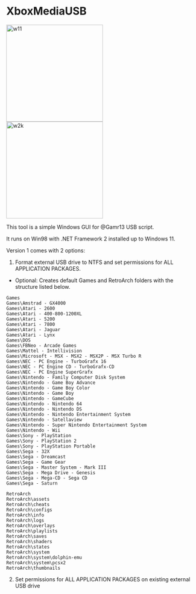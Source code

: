 # XboxMediaUSB

<img width="256" alt="w11" src="https://user-images.githubusercontent.com/84620/196041768-b9ecbc36-1c31-4abf-ad04-efb86bb41f78.png"> <img width="256" alt="w2k" src="https://user-images.githubusercontent.com/84620/196042058-62b5c622-3ffd-46af-9fc3-ac62d31155c5.png">

This tool is a simple Windows GUI for @Gamr13 USB script.

It runs on Win98 with .NET Framework 2 installed up to Windows 11.

Version 1 comes with 2 options:
1. Format external USB drive to NTFS and set permissions for ALL APPLICATION PACKAGES.

* Optional: Creates default Games and RetroArch folders with the structure listed below.
```
Games
Games\Amstrad - GX4000
Games\Atari - 2600
Games\Atari - 400-800-1200XL
Games\Atari - 5200
Games\Atari - 7800
Games\Atari - Jaguar
Games\Atari - Lynx
Games\DOS
Games\FBNeo - Arcade Games
Games\Mattel - Intellivision
Games\Microsoft - MSX - MSX2 - MSX2P - MSX Turbo R
Games\NEC - PC Engine - TurboGrafx 16
Games\NEC - PC Engine CD - TurboGrafx-CD
Games\NEC - PC Engine SuperGrafx
Games\Nintendo - Family Computer Disk System
Games\Nintendo - Game Boy Advance
Games\Nintendo - Game Boy Color
Games\Nintendo - Game Boy
Games\Nintendo - GameCube
Games\Nintendo - Nintendo 64
Games\Nintendo - Nintendo DS
Games\Nintendo - Nintendo Entertainment System
Games\Nintendo - Satellaview
Games\Nintendo - Super Nintendo Entertainment System
Games\Nintendo - Wii
Games\Sony - PlayStation
Games\Sony - PlayStation 2
Games\Sony - PlayStation Portable
Games\Sega - 32X
Games\Sega - Dreamcast
Games\Sega - Game Gear
Games\Sega - Master System - Mark III
Games\Sega - Mega Drive - Genesis
Games\Sega - Mega-CD - Sega CD
Games\Sega - Saturn

RetroArch
RetroArch\assets
RetroArch\cheats
RetroArch\configs
RetroArch\info
RetroArch\logs
RetroArch\overlays
RetroArch\playlists
RetroArch\saves
RetroArch\shaders
RetroArch\states
RetroArch\system
RetroArch\system\dolphin-emu
RetroArch\system\pcsx2
RetroArch\thumbnails
```

2. Set permissions for ALL APPLICATION PACKAGES on existing external USB drive
